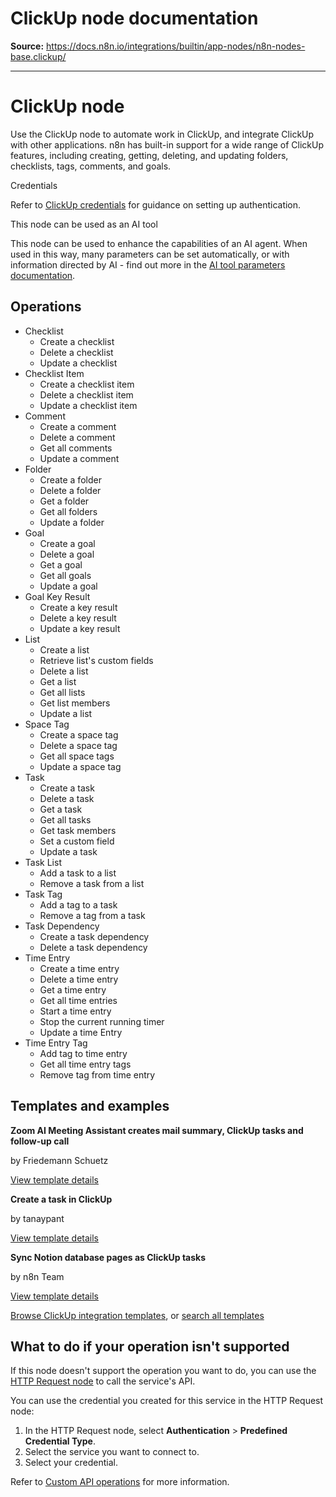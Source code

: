 # ClickUp node documentation

**Source:** https://docs.n8n.io/integrations/builtin/app-nodes/n8n-nodes-base.clickup/

---

# ClickUp node

Use the ClickUp node to automate work in ClickUp, and integrate ClickUp with other applications. n8n has built-in support for a wide range of ClickUp features, including creating, getting, deleting, and updating folders, checklists, tags, comments, and goals.

Credentials

Refer to [ClickUp credentials](../../credentials/clickup/) for guidance on setting up authentication.

This node can be used as an AI tool

This node can be used to enhance the capabilities of an AI agent. When used in this way, many parameters can be set automatically, or with information directed by AI - find out more in the [AI tool parameters documentation](../../../../advanced-ai/examples/using-the-fromai-function/).

## Operations

- Checklist
  - Create a checklist
  - Delete a checklist
  - Update a checklist
- Checklist Item
  - Create a checklist item
  - Delete a checklist item
  - Update a checklist item
- Comment
  - Create a comment
  - Delete a comment
  - Get all comments
  - Update a comment
- Folder
  - Create a folder
  - Delete a folder
  - Get a folder
  - Get all folders
  - Update a folder
- Goal
  - Create a goal
  - Delete a goal
  - Get a goal
  - Get all goals
  - Update a goal
- Goal Key Result
  - Create a key result
  - Delete a key result
  - Update a key result
- List
  - Create a list
  - Retrieve list's custom fields
  - Delete a list
  - Get a list
  - Get all lists
  - Get list members
  - Update a list
- Space Tag
  - Create a space tag
  - Delete a space tag
  - Get all space tags
  - Update a space tag
- Task
  - Create a task
  - Delete a task
  - Get a task
  - Get all tasks
  - Get task members
  - Set a custom field
  - Update a task
- Task List
  - Add a task to a list
  - Remove a task from a list
- Task Tag
  - Add a tag to a task
  - Remove a tag from a task
- Task Dependency
  - Create a task dependency
  - Delete a task dependency
- Time Entry
  - Create a time entry
  - Delete a time entry
  - Get a time entry
  - Get all time entries
  - Start a time entry
  - Stop the current running timer
  - Update a time Entry
- Time Entry Tag
  - Add tag to time entry
  - Get all time entry tags
  - Remove tag from time entry

## Templates and examples

**Zoom AI Meeting Assistant creates mail summary, ClickUp tasks and follow-up call**

by Friedemann Schuetz

[View template details](https://n8n.io/workflows/2800-zoom-ai-meeting-assistant-creates-mail-summary-clickup-tasks-and-follow-up-call/)

**Create a task in ClickUp**

by tanaypant

[View template details](https://n8n.io/workflows/485-create-a-task-in-clickup/)

**Sync Notion database pages as ClickUp tasks**

by n8n Team

[View template details](https://n8n.io/workflows/1835-sync-notion-database-pages-as-clickup-tasks/)

[Browse ClickUp integration templates](https://n8n.io/integrations/clickup/), or [search all templates](https://n8n.io/workflows/)

## What to do if your operation isn't supported

If this node doesn't support the operation you want to do, you can use the [HTTP Request node](../../core-nodes/n8n-nodes-base.httprequest/) to call the service's API.

You can use the credential you created for this service in the HTTP Request node:

1. In the HTTP Request node, select **Authentication** > **Predefined Credential Type**.
2. Select the service you want to connect to.
3. Select your credential.

Refer to [Custom API operations](../../../custom-operations/) for more information.
